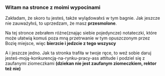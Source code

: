 
### Witam na stronce z moimi wypocinami

Zakładam, że skoro tu jesteś, także wylądowałxś w tym bagnie. Jak jeszcze nie zauważyłxś, to uprzedzam, że masz **przesmolone**. 

Na tej stronce zebrałem różne(znając siebie pojedyncze) notateczki, które może ułatwią komuś poza mną przetrwanie w tym opuszczonym przez Bozię miejsce, więc **bierzcie i jedzcie z tego wszyscy**

A i jeszcze jedno. Jak ta stronka trafiła w twoje ręce, to weź sobie daruj jesteś-moją-konkurencją-na-rynku-pracy-ass attitude i podziel się z zaufanymi ziomeczkami **(dziekan nie jest zaufanym ziomeczkiem, rektor też nie)**